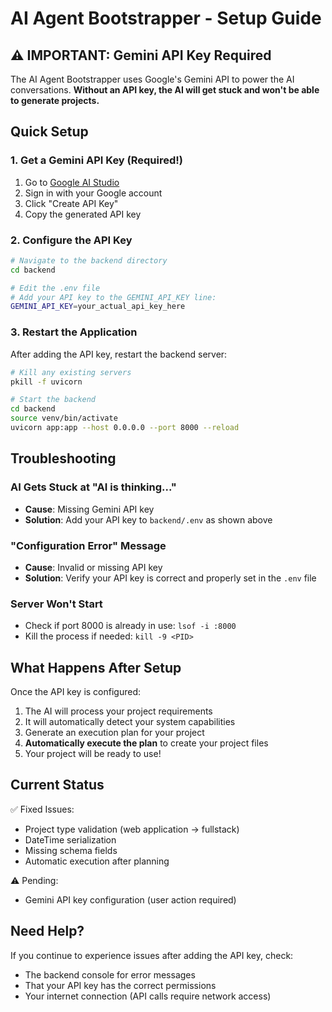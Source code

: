 # AI Agent Bootstrapper - Setup Guide

## ⚠️ IMPORTANT: Gemini API Key Required

The AI Agent Bootstrapper uses Google's Gemini API to power the AI conversations. **Without an API key, the AI will get stuck and won't be able to generate projects.**

## Quick Setup

### 1. Get a Gemini API Key (Required!)

1. Go to [Google AI Studio](https://makersuite.google.com/app/apikey)
2. Sign in with your Google account
3. Click "Create API Key"
4. Copy the generated API key

### 2. Configure the API Key

```bash
# Navigate to the backend directory
cd backend

# Edit the .env file
# Add your API key to the GEMINI_API_KEY line:
GEMINI_API_KEY=your_actual_api_key_here
```

### 3. Restart the Application

After adding the API key, restart the backend server:

```bash
# Kill any existing servers
pkill -f uvicorn

# Start the backend
cd backend
source venv/bin/activate
uvicorn app:app --host 0.0.0.0 --port 8000 --reload
```

## Troubleshooting

### AI Gets Stuck at "AI is thinking..."
- **Cause**: Missing Gemini API key
- **Solution**: Add your API key to `backend/.env` as shown above

### "Configuration Error" Message
- **Cause**: Invalid or missing API key
- **Solution**: Verify your API key is correct and properly set in the `.env` file

### Server Won't Start
- Check if port 8000 is already in use: `lsof -i :8000`
- Kill the process if needed: `kill -9 <PID>`

## What Happens After Setup

Once the API key is configured:

1. The AI will process your project requirements
2. It will automatically detect your system capabilities
3. Generate an execution plan for your project
4. **Automatically execute the plan** to create your project files
5. Your project will be ready to use!

## Current Status

✅ Fixed Issues:
- Project type validation (web application → fullstack)
- DateTime serialization
- Missing schema fields
- Automatic execution after planning

⚠️ Pending:
- Gemini API key configuration (user action required)

## Need Help?

If you continue to experience issues after adding the API key, check:
- The backend console for error messages
- That your API key has the correct permissions
- Your internet connection (API calls require network access)